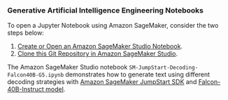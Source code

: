 ### Generative Artificial Intelligence Engineering Notebooks

To open a Jupyter Notebook using Amazon SageMaker, consider the two steps below:
1. [Create or Open an Amazon SageMaker Studio Notebook](https://docs.aws.amazon.com/sagemaker/latest/dg/notebooks-create-open.html).
2. [Clone this Git Repository in Amazon SageMaker Studio](https://docs.aws.amazon.com/sagemaker/latest/dg/studio-tasks-git.html).

The Amazon SageMaker Studio notebook `SM-JumpStart-Decoding-Falcon40B-G5.ipynb` demonstrates how to generate text using different decoding strategies with [Amazon SageMaker JumpStart SDK](https://sagemaker.readthedocs.io/en/v2.82.0/overview.html#use-prebuilt-models-with-sagemaker-jumpstart) and [Falcon-40B-Instruct model](https://huggingface.co/tiiuae/falcon-40b-instruct).
